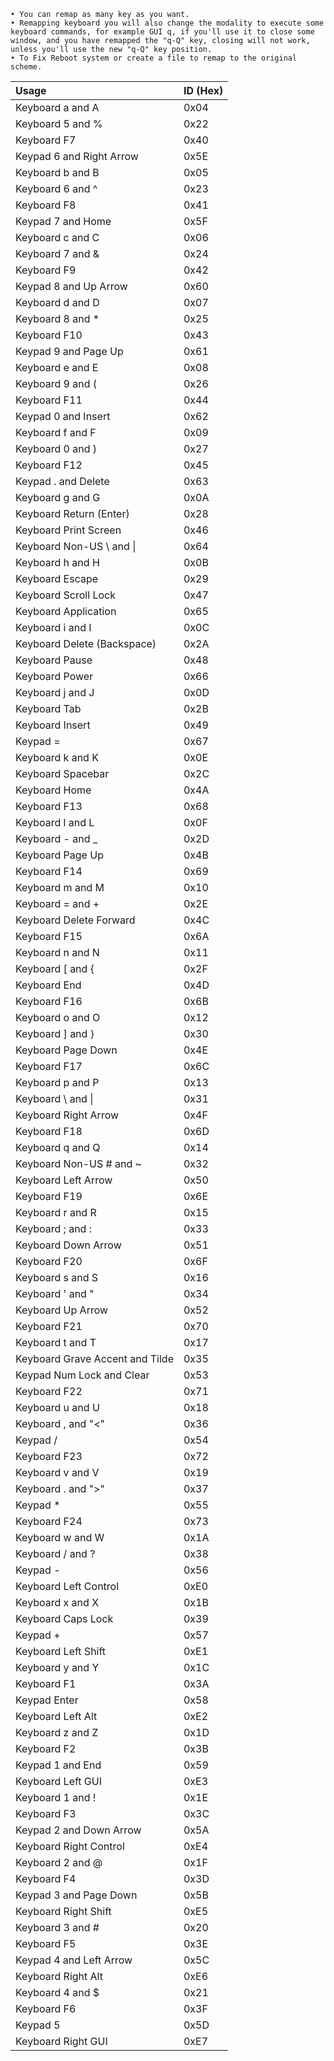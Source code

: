 ```
• You can remap as many key as you want.   
• Remapping keyboard you will also change the modality to execute some keyboard commands, for example GUI q, if you'll use it to close some window, and you have remapped the "q-Q" key, closing will not work, unless you'll use the new "q-Q" key position.   
• To Fix Reboot system or create a file to remap to the original scheme.
```

Usage | ID (Hex)
:---|:---
Keyboard a and A | 0x04
Keyboard 5 and % | 0x22
Keyboard F7 | 0x40
Keypad 6 and Right Arrow | 0x5E
Keyboard b and B | 0x05
Keyboard 6 and ^ | 0x23
Keyboard F8 | 0x41
Keypad 7 and Home | 0x5F
Keyboard c and C | 0x06
Keyboard 7 and & | 0x24
Keyboard F9 | 0x42
Keypad 8 and Up Arrow | 0x60
Keyboard d and D | 0x07
Keyboard 8 and * | 0x25
Keyboard F10 | 0x43
Keypad 9 and Page Up | 0x61
Keyboard e and E | 0x08
Keyboard 9 and ( | 0x26
Keyboard F11 | 0x44
Keypad 0 and Insert | 0x62
Keyboard f and F | 0x09
Keyboard 0 and ) | 0x27
Keyboard F12 | 0x45
Keypad . and Delete | 0x63
Keyboard g and G | 0x0A
Keyboard Return (Enter) | 0x28
Keyboard Print Screen | 0x46
Keyboard Non-US \ and \| | 0x64
Keyboard h and H | 0x0B
Keyboard Escape | 0x29
Keyboard Scroll Lock | 0x47
Keyboard Application | 0x65
Keyboard i and I | 0x0C
Keyboard Delete (Backspace) | 0x2A
Keyboard Pause | 0x48
Keyboard Power | 0x66
Keyboard j and J | 0x0D
Keyboard Tab | 0x2B
Keyboard Insert | 0x49
Keypad = | 0x67
Keyboard k and K | 0x0E
Keyboard Spacebar | 0x2C
Keyboard Home | 0x4A
Keyboard F13 | 0x68
Keyboard l and L | 0x0F
Keyboard - and _ | 0x2D
Keyboard Page Up | 0x4B
Keyboard F14 | 0x69
Keyboard m and M | 0x10
Keyboard = and + | 0x2E
Keyboard Delete Forward | 0x4C
Keyboard F15 | 0x6A
Keyboard n and N | 0x11
Keyboard [ and { | 0x2F
Keyboard End | 0x4D
Keyboard F16 | 0x6B
Keyboard o and O | 0x12
Keyboard ] and } | 0x30
Keyboard Page Down | 0x4E
Keyboard F17 | 0x6C
Keyboard p and P | 0x13
Keyboard \ and \| | 0x31
Keyboard Right Arrow | 0x4F
Keyboard F18 | 0x6D
Keyboard q and Q | 0x14
Keyboard Non-US # and ~ | 0x32
Keyboard Left Arrow | 0x50
Keyboard F19 | 0x6E
Keyboard r and R | 0x15
Keyboard ; and : | 0x33
Keyboard Down Arrow | 0x51
Keyboard F20 | 0x6F
Keyboard s and S | 0x16
Keyboard ' and " | 0x34
Keyboard Up Arrow | 0x52
Keyboard F21 | 0x70
Keyboard t and T | 0x17
Keyboard Grave Accent and Tilde | 0x35
Keypad Num Lock and Clear | 0x53
Keyboard F22 | 0x71
Keyboard u and U | 0x18
Keyboard , and "<" | 0x36
Keypad / | 0x54
Keyboard F23 | 0x72
Keyboard v and V | 0x19
Keyboard . and ">" | 0x37
Keypad * | 0x55
Keyboard F24 | 0x73
Keyboard w and W | 0x1A
Keyboard / and ? | 0x38
Keypad - | 0x56
Keyboard Left Control | 0xE0
Keyboard x and X | 0x1B
Keyboard Caps Lock | 0x39
Keypad + | 0x57
Keyboard Left Shift | 0xE1
Keyboard y and Y | 0x1C
Keyboard F1 | 0x3A
Keypad Enter | 0x58
Keyboard Left Alt | 0xE2
Keyboard z and Z | 0x1D
Keyboard F2 | 0x3B
Keypad 1 and End | 0x59
Keyboard Left GUI | 0xE3
Keyboard 1 and ! | 0x1E
Keyboard F3 | 0x3C
Keypad 2 and Down Arrow | 0x5A
Keyboard Right Control | 0xE4
Keyboard 2 and @ | 0x1F
Keyboard F4 | 0x3D
Keypad 3 and Page Down | 0x5B
Keyboard Right Shift | 0xE5
Keyboard 3 and # | 0x20
Keyboard F5 | 0x3E
Keypad 4 and Left Arrow | 0x5C
Keyboard Right Alt | 0xE6
Keyboard 4 and $ | 0x21
Keyboard F6 | 0x3F
Keypad 5 | 0x5D
Keyboard Right GUI | 0xE7
